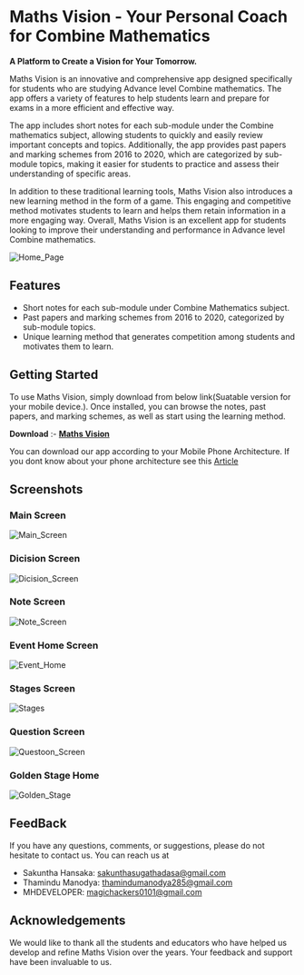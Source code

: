 # Maths Vision - Your Personal Coach for Combine Mathematics

**A Platform to Create a Vision for Your Tomorrow.**

Maths Vision is an innovative and comprehensive app designed specifically for students who are studying Advance level Combine mathematics. The app offers a variety of features to help students learn and prepare for exams in a more efficient and effective way.

The app includes short notes for each sub-module under the Combine mathematics subject, allowing students to quickly and easily review important concepts and topics. Additionally, the app provides past papers and marking schemes from 2016 to 2020, which are categorized by sub-module topics, making it easier for students to practice and assess their understanding of specific areas.

In addition to these traditional learning tools, Maths Vision also introduces a new learning method in the form of a game. This engaging and competitive method motivates students to learn and helps them retain information in a more engaging way. Overall, Maths Vision is an excellent app for students looking to improve their understanding and performance in Advance level Combine mathematics.

![Home_Page](https://user-images.githubusercontent.com/104773152/233430015-ce85e80c-409b-42e4-8130-0ca45e951fea.jpg)

## Features

* Short notes for each sub-module under Combine Mathematics subject.
* Past papers and marking schemes from 2016 to 2020, categorized by sub-module topics.
* Unique learning method that generates competition among students and motivates them to learn.

## Getting Started

To use Maths Vision, simply download from below link(Suatable version for your mobile device.). Once installed, you can browse the notes, past papers, and marking schemes, as well as start using the learning method.

**Download** :- [**Maths Vision**](https://github.com/SakunthaMV/maths_vision/releases/latest)


You can download our app according to your Mobile Phone Architecture. If you dont know about your phone architecture see this [Article](https://www.howtogeek.com/339665/how-to-find-your-android-devices-info-for-correct-apk-downloads/)

## Screenshots

### Main Screen

![Main_Screen](https://user-images.githubusercontent.com/104773152/233431634-34a3f400-261d-4b5a-b68a-cf2273aedd82.jpg)

### Dicision Screen

![Dicision_Screen](https://user-images.githubusercontent.com/104773152/233432481-02dd1f97-4681-4afc-a0ae-539e4fb214be.jpg)

### Note Screen

![Note_Screen](https://user-images.githubusercontent.com/104773152/233432025-a5bdeb10-49e1-4e7a-9a2e-bc3474d94ef3.jpg)

### Event Home Screen

![Event_Home](https://user-images.githubusercontent.com/104773152/233432901-b27ee67e-a7e3-47a0-a002-b183a5fcb171.jpg)

### Stages Screen

![Stages](https://user-images.githubusercontent.com/104773152/233433044-78dbaf65-49d0-44e2-b3eb-db43b7846cd4.jpg)

### Question Screen

![Questoon_Screen](https://user-images.githubusercontent.com/104773152/233433284-08e15d70-a765-4544-a19d-fa5a3329bc8e.jpg)

### Golden Stage Home

![Golden_Stage](https://user-images.githubusercontent.com/104773152/233433503-e13137a8-66b9-4bed-a25b-d17f18d6bc19.jpg)

## FeedBack

If you have any questions, comments, or suggestions, please do not hesitate to contact us. You can reach us at

* Sakuntha Hansaka: sakunthasugathadasa@gmail.com
* Thamindu Manodya: thamindumanodya285@gmail.com
* MHDEVELOPER: magichackers0101@gmail.com

## Acknowledgements

We would like to thank all the students and educators who have helped us develop and refine Maths Vision over the years. Your feedback and support have been invaluable to us.
